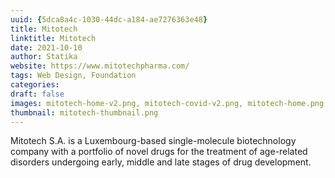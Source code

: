```yaml
--- 
uuid: {5dca8a4c-1030-44dc-a184-ae7276363e48} 
title: Mitotech 
linktitle: Mitotech 
date: 2021-10-10 
author: Statika 
website: https://www.mitotechpharma.com/ 
tags: Web Design, Foundation
categories:   
draft: false 
images: mitotech-home-v2.png, mitotech-covid-v2.png, mitotech-home.png, mitotech-pipeline.png, mitotech-page.png  
thumbnail: mitotech-thumbnail.png 
---
```


Mitotech S.A. is a Luxembourg-based single-molecule biotechnology company with a portfolio of novel drugs for the 
 treatment of age-related disorders undergoing early, middle and late stages of drug development.